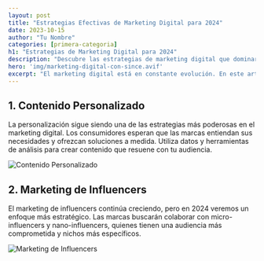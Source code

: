 ```yaml
---
layout: post
title: "Estrategias Efectivas de Marketing Digital para 2024"
date: 2023-10-15
author: "Tu Nombre"
categories: [primera-categoria]
h1: "Estrategias de Marketing Digital para 2024"
description: "Descubre las estrategias de marketing digital que dominarán en 2024."
hero: 'img/marketing-digital-con-since.avif'
excerpt: "El marketing digital está en constante evolución. En este artículo, exploramos las tendencias clave para 2024."
---
```

<div class="post-section">
  <div>
    <h2>1. Contenido Personalizado</h2>
    <p>La personalización sigue siendo una de las estrategias más poderosas en el marketing digital. Los consumidores esperan que las marcas entiendan sus necesidades y ofrezcan soluciones a medida. Utiliza datos y herramientas de análisis para crear contenido que resuene con tu audiencia.</p>
  </div>
  <img src="{{ 'img/marketing-digital-since.avif' | relative_url }}" alt="Contenido Personalizado" loading="lazy">
</div>

<div class="post-section">
  <div>
    <h2>2. Marketing de Influencers</h2>
    <p>El marketing de influencers continúa creciendo, pero en 2024 veremos un enfoque más estratégico. Las marcas buscarán colaborar con micro-influencers y nano-influencers, quienes tienen una audiencia más comprometida y nichos más específicos.</p>
  </div>
  <img src="{{ 'img/influencers.avif' | relative_url }}" alt="Marketing de Influencers" loading="lazy">
</div>